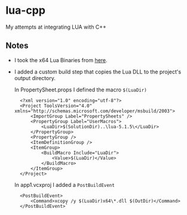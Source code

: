 # lua-cpp
My attempts at integrating LUA with C++

## Notes

- I took the x64 Lua Binaries from [here](https://sourceforge.net/projects/luabinaries/files/5.1.5/Windows%20Libraries/Dynamic/).
- I added a custom build step that copies the Lua DLL to the project's output directory. 

   In PropertySheet.props I defined the macro `$(LuaDir)`

        <?xml version="1.0" encoding="utf-8"?>
        <Project ToolsVersion="4.0" xmlns="http://schemas.microsoft.com/developer/msbuild/2003">
            <ImportGroup Label="PropertySheets" />
            <PropertyGroup Label="UserMacros">
                <LuaDir>$(SolutionDir)..\lua-5.1.5\</LuaDir>
            </PropertyGroup>
            <PropertyGroup />
            <ItemDefinitionGroup />
            <ItemGroup>
                <BuildMacro Include="LuaDir">
                    <Value>$(LuaDir)</Value>
                </BuildMacro>
            </ItemGroup>
        </Project>

    In app1.vcxproj I added a `PostBuildEvent`

        <PostBuildEvent>
            <Command>xcopy /y $(LuaDir)x64\*.dll $(OutDir)</Command>
        </PostBuildEvent>`        